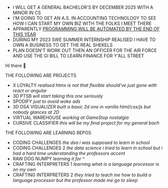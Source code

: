 - I WILL GET A GENERAL BACHELOR'S BY DECEMBER 2025 WITH A MINOR IN CS
- I'M GOING TO GET AN A.S. IN ACCOUNTING TECHNOLOGY TO SEE HOW I CAN START MY OWN BIZ WITH THE FOLKS I MEET THERE
- APPARENTLY [PROGRAMMING WILL BE AUTOMATED BY THE END OF THIS YEAR](https://x.com/slow_developer/status/1877798620692422835/video/1)
- DURING MY 2023 SWE SUMMER INTERNSHIP REALISED I HAVE TO OWN A BUSINESS TO GET THE REAL SHEKELS 
- PLAN DOESN'T WORK OUT THEN AN OFFICER FOR THE AIR FORCE AND USE THE GI BILL TO LEARN FINANCE FOR Y'ALL STREET

Hi there 👋

THE FOLLOWING ARE PROJECTS
- X LOYALTY *realised htmx is not that flexible should've just gone with react or angular*
- 3D PTSB *will start taking this one seriously*
- SPODIFY *just to avoid woke ads*
- 3D DSA VISUALIZER *built a basic 2d one in vanilla html/css/js but nobody glances at 2D*
- VIRTUAL WAREHOUSE *working at GameStop nostalgia*
- CURSIVE CLASSIFIER *this will be my final project for my general bach*

THE FOLLOWING ARE LEARNING REPOS

- CODING CHALLENGES *the dsa i was supposed to learn in school*
- CODING CHALLENGES 2 *the data science i tried to learn in school but i had a hard time understanding the professors accent*
- RAW DOG NUMPY *learning it for ^*
- CRAFTING INTERPRETERS 1 *learning what is a language processor is on my own*
- CRAFTING INTERPRETERS 2 *they tried to teach me how to build a language processor but the professor made me go to sleep*
<!--
**CHRISSY-FRANKY/CHRISSY-FRANKY** is a ✨ _special_ ✨ repository because its `README.md` (this file) appears on your GitHub profile.

Here are some ideas to get you started:

- 🔭 I’m currently working on ...
- 🌱 I’m currently learning ...
- 👯 I’m looking to collaborate on ...
- 🤔 I’m looking for help with ...
- 💬 Ask me about ...
- 📫 How to reach me: ...
- 😄 Pronouns: ...
- ⚡ Fun fact: ...
-->
